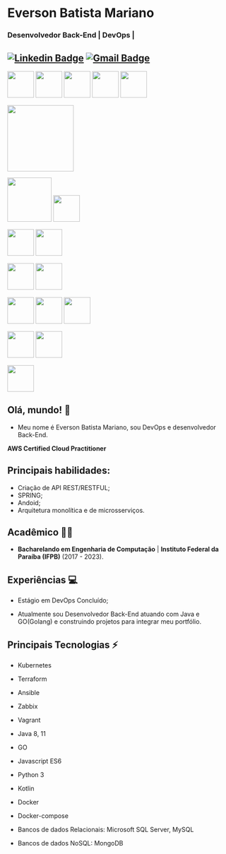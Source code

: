 # Everson Batista Mariano
### Desenvolvedor Back-End | DevOps |  

[![Linkedin Badge](https://img.shields.io/badge/-eversonmariano-blue?style=flat-square&logo=Linkedin&logoColor=white&link=https://www.linkedin.com/in/everson-mariano//)](https://www.linkedin.com/in/everson-mariano/) [![Gmail Badge](https://img.shields.io/badge/-mariano.computacao@gmail.com-c14438?style=flat-square&logo=Gmail&logoColor=white&link=mailto:mariano.computacao@gmail.com)](mailto:mariano.computacao@gmail.com)
---
<span><img height="60px" src="https://cdn.svgporn.com/logos/c.svg"></span>
<span><img height="60px" src="https://cdn.svgporn.com/logos/java.svg"></span>
<span><img height="60px" src="https://cdn.svgporn.com/logos/go.svg"></span>
<span><img height="60px" src="https://cdn.svgporn.com/logos/javascript.svg"></span>
<span><img height="60px" src="https://cdn.svgporn.com/logos/python.svg"></span>

<span><img height="150px" src="https://d1.awsstatic.com/certification/badges/AWS-Certified-Cloud-Practitioner_badge_150x150.17da917fbddc5383838d9f8209d2030c8d99f31e.png"></span>

<span><img height="100px" src="https://cdn.svgporn.com/logos/aws.svg"></span>
<span><img height="60px" src="https://logodownload.org/wp-content/uploads/2021/06/google-cloud-logo-2.png"></span>

<span><img height="60px" src="https://cdn.svgporn.com/logos/kubernetes.svg"></span>
<span><img height="60px" src="https://cdn.svgporn.com/logos/docker-icon.svg"></span>

<span><img height="60px" src="https://cdn.svgporn.com/logos/terraform-icon.svg"></span>
<span><img height="60px" src="https://cdn.svgporn.com/logos/ansible.svg"></span>

<span><img height="60px" src="https://cdn.svgporn.com/logos/vagrant-icon.svg"></span>
<span><img height="60px" src="https://cdn.svgporn.com/logos/zabbix.svg"></span>
<span><img height="60px" src="https://cdn.svgporn.com/logos/helm.svg"></span>



<span><img height="60px" src="https://cdn.svgporn.com/logos/mysql-icon.svg"></span>
<span><img height="60px" src="https://cdn.svgporn.com/logos/mongodb.svg"></span>

<span><img height="60px" src="https://cdn.svgporn.com/logos/git.svg"></span>


## Olá, mundo! 👋

* Meu nome é Everson Batista Mariano, sou DevOps e desenvolvedor Back-End.

**AWS Certified Cloud Practitioner**

## Principais habilidades:

* Criação de API REST/RESTFUL;
* SPRING;
* Andoid;
* Arquitetura monolítica e de microsserviços.

## Acadêmico 👨‍💻

* **Bacharelando em Engenharia de Computação** | **Instituto Federal da Paraíba (IFPB)** (2017 - 2023).

## Experiências :computer:

* Estágio em DevOps Concluído;

* Atualmente sou Desenvolvedor Back-End atuando com Java e GO(Golang)  e construindo projetos para integrar meu portfólio.

## Principais Tecnologias ⚡

* Kubernetes
* Terraform
* Ansible
* Zabbix
* Vagrant

* Java 8, 11
* GO
* Javascript ES6
* Python 3
* Kotlin
  
* Docker
* Docker-compose
* Bancos de dados Relacionais: Microsoft SQL Server, MySQL
* Bancos de dados NoSQL: MongoDB
